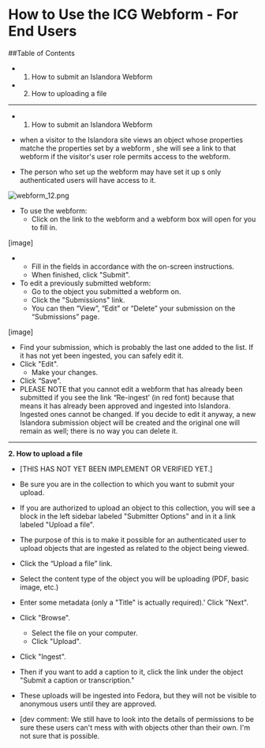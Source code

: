 # How to Use the ICG Webform - For End Users

##Table of Contents

* 1. How to submit an Islandora Webform
* 2. How to uploading a file

***

* 1. How to submit an Islandora Webform

* when a visitor to the Islandora site views an object whose properties matche the properties set by a webform , she will see a link to that webform if the visitor's user role permits access to the webform.
* The person who set up the webform may have set it up s only authenticated users will have access to it.

![webform_12.png](/images/webform_12.png)

* To use the webform:
  * Click on the link to the webform and a webform box will open for you to fill in.

[image]

*  
  * Fill in the fields in accordance with the on-screen instructions.
  * When finished, click "Submit".
* To edit a previously submitted webform:
  * Go to the object you submitted a webform on.
  * Click the "Submissions" link.
  * You can then “View”, “Edit” or “Delete” your submission on the “Submissions” page.

[image]

  * Find your submission, which is probably the last one added to the list. If it has not yet been ingested, you can safely edit it.
  * Click "Edit".
    * Make your changes.
  * Click “Save”.
* PLEASE NOTE that you cannot edit a webform that has already been submitted if you see the link “Re-ingest’ (in red font) because that means it has already been approved and ingested into Islandora. Ingested ones cannot be changed. If you decide to edit it anyway, a new Islandora submission object will be created and the original one will remain as well; there is no way you can delete it.

***

**2. How to upload a file**

* [THIS HAS NOT YET BEEN IMPLEMENT OR VERIFIED YET.]

* Be sure you are in the collection to which you want to submit your upload.
* If you are authorized to upload an object to this collection, you will see a block in the left sidebar labeled "Submitter Options" and in it a link labeled "Upload a file".
* The purpose of this is to make it possible for an authenticated user to upload objects that are ingested as related to the object being viewed.

* Click the “Upload a file” link.
* Select the content type of the object you will be uploading (PDF, basic image, etc.)
* Enter some metadata (only a "Title" is actually required).' Click "Next".
* Click "Browse".
  * Select the file on your computer.
  * Click "Upload".
* Click "Ingest".

* Then if you want to add a caption to it, click the link under the object "Submit a caption or transcription."
* These uploads will be ingested into Fedora, but they will not be visible to anonymous users until they are approved.
* [dev comment: We still have to look into the details of permissions to be sure these users can't mess with with objects other than their own. I'm not sure that is possible.
